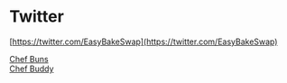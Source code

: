 # Twitter

[https://twitter.com/EasyBakeSwap](https://twitter.com/EasyBakeSwap)

[Chef Buns](http://twitter.com/CryptoUnico)  
[Chef Buddy](http://twitter.com/DeGatchi)

